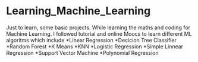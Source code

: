 # Learning_Machine_Learning
Just to learn, some basic projects.
While learning the maths and coding for Machine Learning. I followed tutorial and online Moocs to learn different ML algoritms which include 
*Linear Regression
*Decicion Tree Classifier
*Random Forest
*K Means
*KNN
*Logistic Regression
*Simple Linnear Regression
*Support Vector Machine
*Polynomial Regression
